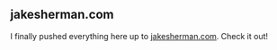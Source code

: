 ## jakesherman.com

I finally pushed everything here up to [jakesherman.com](http://www.jakesherman.com). Check it out!
